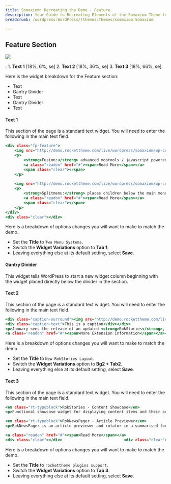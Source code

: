 ```yaml
---
title: Somaxiom: Recreating the Demo - Feature
description: Your Guide to Recreating Elements of the Somaxiom Theme for WordPress
breadcrumb: /wordpress:WordPress/!themes:Themes/somaxiom:Somaxiom

---
```


Feature Section
-----

![][demo]

:   1. **Text 1** [18%, 6%, se]
    2. **Text 2** [18%, 36%, se]
    3. **Text 3** [18%, 66%, se]

Here is the widget breakdown for the Feature section:

* Text
* Gantry Divider
* Text
* Gantry Divider
* Text

#### Text 1

This section of the page is a standard text widget. You will need to enter the following in the main text field.

~~~ .html
<div class="fp-feature">
    <img src="http://demo.rockettheme.com/live/wordpress/somaxiom/wp-content/rockettheme/rt_somaxiom_wp/frontpage/feature-a1.jpg" alt="Feature Image" class="floatleft fp-image" height="75" width="80"/>
    <p>
        <strong>Fusion:</strong> advanced mootools / javascript powered CSS dropdown menu system.
        <a class="readon" href="#"><span>Read More</span></a>
        <span class="clear"></span>
    </p>
    
    <img src="http://demo.rockettheme.com/live/wordpress/somaxiom/wp-content/rockettheme/rt_somaxiom_wp/frontpage/feature-a2.jpg" alt="Feature Image" class="floatleft fp-image" height="75" width="80"/>
    <p>
        <strong>Splitmenu:</strong> places children below the main menu bar, then others in the side column.
        <a class="readon" href="#"><span>Read More</span></a>
        <span class="clear"></span>
    </p>
</div>
<div class="clear"></div>
~~~

Here is a breakdown of options changes you will want to make to match the demo.

* Set the **Title** to `Two Menu Systems`.
* Switch the **Widget Variations** option to **Tab 1**.
* Leaving everything else at its default setting, select **Save**.

#### Gantry Divider

This widget tells WordPress to start a new widget column beginning with the widget placed directly below the divider in the section.

#### Text 2

This section of the page is a standard text widget. You will need to enter the following in the main text field.

~~~ .html
<div class="caption-surround"><img src="http://demo.rockettheme.com/live/wordpress/somaxiom/wp-content/rockettheme/rt_somaxiom_wp/frontpage/feature-b1.jpg" alt="Feature Image" class="fp-image" height="94" width="260"/><div class="caption-icon">0</div>
<div class="caption-text">This is a caption</div></div>
<p>January sees the release of an updated <strong>RokStories</strong>, with a 5th layout option with <strong>image masking</strong>, as well as <strong>vertical number listing</strong>.</p>
<a class="readon" href="#"><span>More Extension Information</span></a><div class="clear"></div>
~~~

Here is a breakdown of options changes you will want to make to match the demo.

* Set the **Title** to `New RokStories Layout`.
* Switch the **Widget Variations** option to **Bg2 + Tab2**.
* Leaving everything else at its default setting, select **Save**.

#### Text 3

This section of the page is a standard text widget. You will need to enter the following in the main text field.

~~~ .html
<em class="rt-typoblock">RokStories - Content Showcase</em>
<p>Functional showcase widget for displaying content items and their accompanying images.</p>

<em class="rt-typoblock">RokNewsPager - Article Previewer</em>
<p>RokNewsPager is an article previewer and rotator in a summarised form and, using Mootools.</p>

<a class="readon" href="#"><span>Read More</span></a>
<div class="clear"></div>                           <div class="clear"></div>
~~~

Here is a breakdown of options changes you will want to make to match the demo.

* Set the **Title** to `rockettheme plugins support`.
* Switch the **Widget Variations** option to **Tab 3**.
* Leaving everything else at its default setting, select **Save**.

[demo]: assets/demo_4.jpeg
[menu]: ../../start/menus.md
[faq]: faq.md
